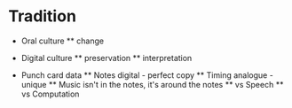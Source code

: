 # Tradition

* Oral culture
** change

* Digital culture
** preservation
** interpretation

* Punch card data
** Notes digital - perfect copy
** Timing analogue - unique
** Music isn't in the notes, it's around the notes
** vs Speech
** vs Computation
